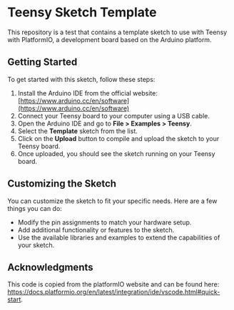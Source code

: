 # Teensy Sketch Template

This repository is a test that contains a template sketch to use with Teensy with PlatformIO, a development board based on the Arduino platform.

## Getting Started

To get started with this sketch, follow these steps:

1. Install the Arduino IDE from the official website: [https://www.arduino.cc/en/software](https://www.arduino.cc/en/software)
2. Connect your Teensy board to your computer using a USB cable.
3. Open the Arduino IDE and go to **File > Examples > Teensy**.
4. Select the **Template** sketch from the list.
5. Click on the **Upload** button to compile and upload the sketch to your Teensy board.
6. Once uploaded, you should see the sketch running on your Teensy board.

## Customizing the Sketch

You can customize the sketch to fit your specific needs. Here are a few things you can do:

- Modify the pin assignments to match your hardware setup.
- Add additional functionality or features to the sketch.
- Use the available libraries and examples to extend the capabilities of your sketch.

## Acknowledgments

This code is copied from the platformIO website and can be found here: https://docs.platformio.org/en/latest/integration/ide/vscode.html#quick-start.

